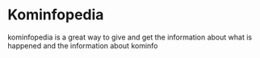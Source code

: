 # Kominfopedia
kominfopedia is a great way to give and get the information about what is happened and the information about kominfo
